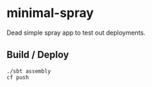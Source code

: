 # minimal-spray

Dead simple spray app to test out deployments.

## Build / Deploy

```shell
./sbt assembly
cf push
```
